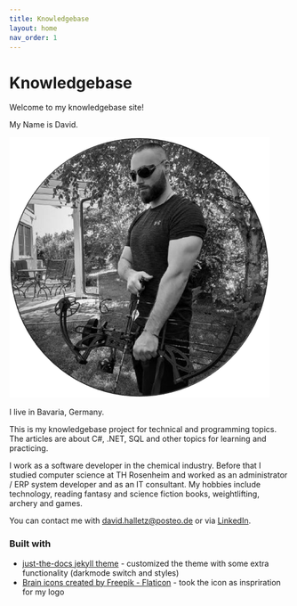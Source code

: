 ```yaml
---
title: Knowledgebase
layout: home
nav_order: 1
---
```


# Knowledgebase

Welcome to my knowledgebase site!

My Name is David.

[![David Bow](/assets/images/David_Halletz.png)](/assets/images/David_Halletz.png)

I live in Bavaria, Germany.

This is my knowledgebase project for technical and programming topics. The articles are about C#, .NET, SQL and other topics for learning and practicing.

I work as a software developer in the chemical industry. Before that I studied computer science at TH Rosenheim and worked as an administrator / ERP system developer and as an IT consultant. 
My hobbies include technology, reading fantasy and science fiction books, weightlifting, archery and games.

You can contact me with [david.halletz@posteo.de](mail-to:david.halletz@posteo.de) or via [LinkedIn](https://www.linkedin.com/in/david-halletz/).

### Built with

* [just-the-docs jekyll theme](https://github.com/just-the-docs/just-the-docs) - customized the theme with some extra functionality (darkmode switch and styles)
* [Brain icons created by Freepik - Flaticon](https://www.flaticon.com/free-icons/brain) - took the icon as inspriration for my logo